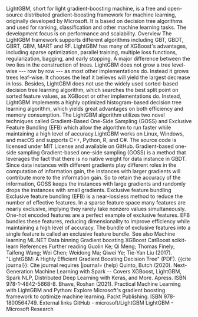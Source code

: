 LightGBM, short for light gradient-boosting machine, is a free and
open-source distributed gradient-boosting framework for machine
learning, originally developed by Microsoft. It is based on decision
tree algorithms and used for ranking, classification and other machine
learning tasks. The development focus is on performance and scalability.
Overview The LightGBM framework supports different algorithms including
GBT, GBDT, GBRT, GBM, MART and RF. LightGBM has many of XGBoost\'s
advantages, including sparse optimization, parallel training, multiple
loss functions, regularization, bagging, and early stopping. A major
difference between the two lies in the construction of trees. LightGBM
does not grow a tree level-wise --- row by row --- as most other
implementations do. Instead it grows trees leaf-wise. It chooses the
leaf it believes will yield the largest decrease in loss. Besides,
LightGBM does not use the widely used sorted-based decision tree
learning algorithm, which searches the best split point on sorted
feature values, as XGBoost or other implementations do. Instead,
LightGBM implements a highly optimized histogram-based decision tree
learning algorithm, which yields great advantages on both efficiency and
memory consumption. The LightGBM algorithm utilizes two novel techniques
called Gradient-Based One-Side Sampling (GOSS) and Exclusive Feature
Bundling (EFB) which allow the algorithm to run faster while maintaining
a high level of accuracy.LightGBM works on Linux, Windows, and macOS and
supports C++, Python, R, and C#. The source code is licensed under MIT
License and available on GitHub. Gradient-based one-side sampling
Gradient-based one-side sampling (GOSS) is a method that leverages the
fact that there is no native weight for data instance in GBDT. Since
data instances with different gradients play different roles in the
computation of information gain, the instances with larger gradients
will contribute more to the information gain. So to retain the accuracy
of the information, GOSS keeps the instances with large gradients and
randomly drops the instances with small gradients. Exclusive feature
bundling Exclusive feature bundling (EFB) is a near-lossless method to
reduce the number of effective features. In a sparse feature space many
features are nearly exclusive, implying they rarely take nonzero values
simultaneously. One-hot encoded features are a perfect example of
exclusive features. EFB bundles these features, reducing dimensionality
to improve efficiency while maintaining a high level of accuracy. The
bundle of exclusive features into a single feature is called an
exclusive feature bundle. See also Machine learning ML.NET Data binning
Gradient boosting XGBoost CatBoost scikit-learn References Further
reading Guolin Ke; Qi Meng; Thomas Finely; Taifeng Wang; Wei Chen;
Weidong Ma; Qiwei Ye; Tie-Yan Liu (2017). \"LightGBM: A Highly Efficient
Gradient Boosting Decision Tree\" (PDF). {{cite journal}}: Cite journal
requires \|journal= (help) Quinto, Butch (2020). Next-Generation Machine
Learning with Spark -- Covers XGBoost, LightGBM, Spark NLP, Distributed
Deep Learning with Keras, and More. Apress. ISBN 978-1-4842-5668-8.
Bhave, Roshan (2021). Practical Machine Learning with LightGBM and
Python: Explore Microsoft\'s gradient boosting framework to optimize
machine learning. Packt Publishing. ISBN 978-1800564749. External links
GitHub - microsoft/LightGBM LightGBM - Microsoft Research
